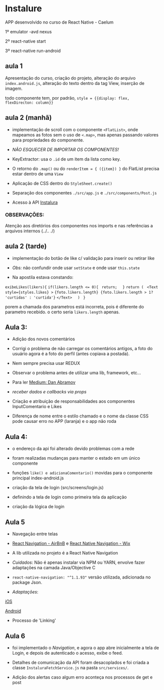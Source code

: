 # Instalure
APP desenvolvido no curso de React Native - Caelum

1º emulator -avd nexus

2º react-native start

3º react-native run-android

## aula 1
Apresentação do curso, criação do projeto, alteração do arquivo `index.android.js`, alteração do texto dentro da tag View, inserção de imagem.

todo componente tem, por padrão, `style = {{display: flex, flexDirecton: column}}`

## aula 2 (manhã)
- implementação de scroll com o componente `<FlatList>`, onde mapeamos as fotos sem o uso de `<.map>`, mas apenas passando valores para propriedades do componente.

- *NÃO ESQUECER DE IMPORTAR OS COMPONENTES!*

- KeyExtractor: usa o `.id` de um item da lista como key.

- O retorno do `.map()` ou do `renderItem = { ({item}) }` do FlatList precisa estar dentro de uma `View`

- Aplicação de CSS dentro do `StyleSheet.create()`

- Separação dos componentes `./src/app.js` e `./src/components/Post.js`

- Acesso à API [Instalura](https://instalura-api.herokuapp.com/api/public/fotos/rafael)

### OBSERVAÇÕES:

Atenção aos diretórios dos componentes nos imports e nas referências a arquivos internos (../..  ./)

## aula 2 (tarde)

- implementação do botão de like c/ validação para inserir ou retirar like

- *Obs:* não confundir onde usar `setState` e onde usar `this.state`

- Na apostila estava constando:

`exibeLikes(likers){`
        `if(likers.length <= 0){`
           ` return;`
      `  }`
        `return (`
           ` <Text style={styles.likes} >`
                `{foto.likers.length} {foto.likers.length > 1? 'curtidas' : 'curtida'}`
            `</Text>`
      `  )`
   ` }`

porem a chamada dos parametros está incorreta, pois é diferente do parametro recebido. o certo seria `likers.length` apenas.

## Aula 3: 

- Adição dos novos comentários

- Corrigi o problema de não carregar os comentários antigos, a foto do usuário agora é a foto do perfil (antes copiava a postada).

- Nem sempre precisa usar REDUX

- Observar o problema antes de utilizar uma lib, framework, etc...

- Para ler [Medium: Dan Abramov](https://medium.com/@dan_abramov)

- *receber dados e callbacks via props*

- Criação e atribuição de responsabilidades aos componentes InputComentario e Likes

- Diferença de nome entre o estilo chamado e o nome da classe CSS pode causar erro no APP (laranja) e o app não roda

## Aula 4:

- o endereço da api foi alterado devido problemas com a rede

- foram realizadas mudanças para manter o estado em um único componente

- funções `like() e adicionaComentario()` movidas para o componente principal index-android.js

- criação da tela de login (src/screens/login.js)

- definindo a tela de login como primeira tela da aplicação

- criação da lógica de login

## Aula 5

- Navegação entre telas

- [React Navigation - AirBnB](https://reactnavigation.org/) e [React Native Navigation - Wix](https://github.com/wix/react-native-navigation)

- A lib utilizada no projeto é a React Native Navigation

- *Cuidados*: Não é apenas instalar via NPM ou YARN, envolve fazer adaptações na camada Java/Objective C

- `react-native-navigation: "^1.1.93"` versão utilizada, adicionada no package Json.

- *Adaptações*: 

[iOS](https://wix.github.io/react-native-navigation/#/installation-ios)

[Android](https://wix.github.io/react-native-navigation/#/installation-android)

- Processo de 'Linking'

## Aula 6

- foi implementado o *Navigation*, e agora o app abre inicialmente a tela de Login, e depois de autenticado o acesso, exibe o feed.

- Detalhes de comunicação da API foram desacoplados e foi criada a classe `InstaluraFetchService.js` na pasta `src/services/`.

- Adição dos alertas caso algum erro aconteça nos processos de get e post




